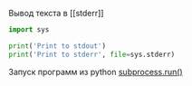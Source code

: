 
Вывод текста в [[stderr]]

```python
import sys

print('Print to stdout')
print('Print to stderr', file=sys.stderr)
```

Запуск программ из python [subprocess.run()](subprocess.run.md)
